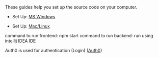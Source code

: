 These guides help you set up the source code on your computer.

- Set Up: [MS Windows](https://github.com/darbyluv2code/fullstack-angular-and-springboot/tree/master/appendix/project-setup-instructions/01-standalone-setup-ms-windows)

- Set Up: [Mac/Linux](https://github.com/darbyluv2code/fullstack-angular-and-springboot/blob/master/appendix/project-setup-instructions/02-standalone-setup-linux/unix-linux-setup-guide.md)


command to run frontend: npm start
command to run backend: run using intellij IDEA IDE

Auth0 is used for authentication (Login) ([Auth0](https://manage.auth0.com/dashboard/us/dev-k4jpaii4pf4as4mw/applications))
